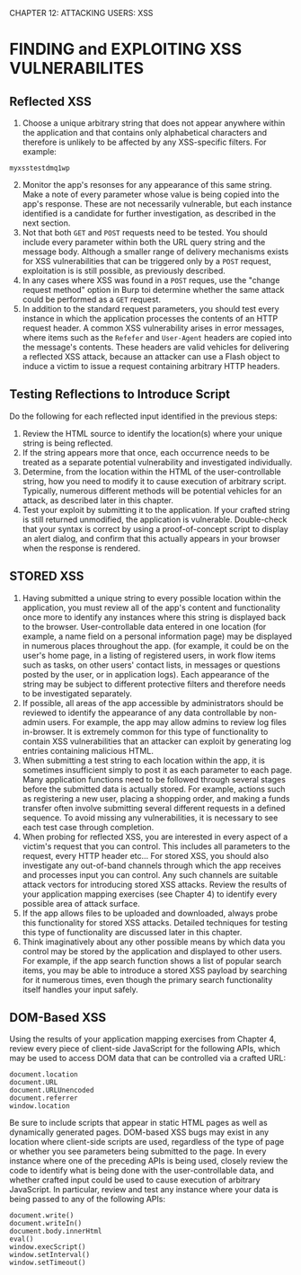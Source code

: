 CHAPTER 12: ATTACKING USERS: XSS

# FINDING and EXPLOITING XSS VULNERABILITES
## **Reflected XSS**
1. Choose a unique arbitrary string that does not appear anywhere within the application and that contains only alphabetical characters and therefore is unlikely to be affected by any XSS-specific filters. For example:
```
myxsstestdmq1wp
```
2. Monitor the app's resonses for any appearance of this same string. Make a note of every parameter whose value is being copied into the app's response. These are not necessarily vulnerable, but each instance identified is a candidate for further investigation, as described in the next section.
3. Not that both `GET` and `POST` requests need to be tested. You should include every parameter within both the URL query string and the message body. Although a smaller range of delivery mechanisms exists for XSS vulnerabilities that can be triggered only by a `POST` request, exploitation is is still possible, as previously described.
4. In any cases where XSS was found in a `POST` reques, use the "change request method" option in Burp toi determine whether the same attack could be performed as a `GET` request.
5. In addition to the standard request parameters, you should test every instance in which the application processes the contents of an HTTP request header. A common XSS vulnerability arises in error messages, where items such as the `Refefer` and `User-Agent` headers are copied into the message's contents. These headers are valid vehicles for delivering a reflected XSS attack, because an attacker can use a Flash object to induce a victim to issue a request containing arbitrary HTTP headers.
## **Testing Reflections to Introduce Script**
Do the following for each reflected input identified in the previous steps:
1. Review the HTML source to identify the location(s) where your unique string is being reflected.
2. If the string appears more that once, each occurrence needs to be treated as a separate potential vulnerability and investigated individually.
3. Determine, from the location within the HTML of the user-controllable string, how you need to modify it to cause execution of arbitrary script. Typically, numerous different methods will be potential vehicles for an attack, as described later in this chapter.
4. Test your exploit by submitting it to the application. If your crafted string is still returned unmodified, the application is vulnerable. Double-check that your syntax is correct by using a proof-of-concept script to display an alert dialog, and confirm that this actually appears in your browser when the response is rendered.
## **STORED XSS**
1. Having submitted a unique string to every possible location within the application, you must review all of the app's content and functionality once more to identify any instances where this string is displayed back to the browser. User-controllable data entered in one location (for example, a name field on a personal information page) may be displayed in numerous places throughout the app. (for example, it could be on the user's home page, in a listing of registered users, in work flow items such as tasks, on other users' contact lists, in messages or questions posted by the user, or in application logs). Each appearance of the string may be subject to different protective filters and therefore needs to be investigated separately.
2. If possible, all areas of the app accessible by administrators should be reviewed to identify the appearance of any data controllable by non-admin users. For example, the app may allow admins to review log files in-browser. It is extremely common for this type of functionality to contain XSS vulnerabilities that an attacker can exploit by generating log entries containing malicious HTML.
3. When submitting a test string to each location within the app, it is sometimes insufficient simply to post it as each parameter to each page. Many application functions need to be followed through several stages before the submitted data is actually stored. For example, actions such as registering a new user, placing a shopping order, and making a funds transfer often involve submitting several different requests in a defined sequence. To avoid missing any vulnerabilities, it is necessary to see each test case through completion.
4. When probing for reflected XSS, you are interested in every aspect of a victim's request that you can control. This includes all parameters to the request, every HTTP header etc... For stored XSS, you should also investigate any out-of-band channels through which the app receives and processes input you can control. Any such channels are suitable attack vectors for introducing stored XSS attacks. Review the results of your application mapping exercises (see Chapter 4) to identify every possible area of attack surface.
5. If the app allows files to be uploaded and downloaded, always probe this functionality for stored XSS attacks. Detailed techniques for testing this type of functionality are discussed later in this chapter.
6. Think imaginatively about any other possible means by which data you control may be stored by the application and displayed to other users. For example, if the app search function shows a list of popular search items, you may be able to introduce a stored XSS payload by searching for it numerous times, even though the primary search functionality itself handles your input safely.
## **DOM-Based XSS**
Using the results of your application mapping exercises from Chapter 4, review every piece of client-side JavaScript for the following APIs, which may be used to access DOM data that can be controlled via a crafted URL:
```
document.location
document.URL
document.URLUnencoded
document.referrer
window.location
```
Be sure to include scripts that appear in static HTML pages as well as dynamically generated pages. DOM-based XSS bugs may exist in any location where client-side scripts are used, regardless of the type of page or whether you see parameters being submitted to the page.
In every instance where one of the preceding APIs is being used, closely review the code to identify what is being done with the user-controllable data, and whether crafted input could be used to cause execution of arbitrary JavaScript. In particular, review and test any instance where your data is being passed to any of the following APIs:
```
document.write()
document.writeIn()
document.body.innerHtml
eval()
window.execScript()
window.setInterval()
window.setTimeout()
```













































